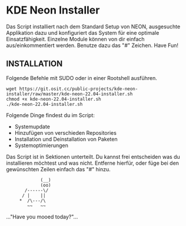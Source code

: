 KDE Neon Installer
=========================

Das Script installiert nach dem Standard Setup von NEON, ausgesuchte Applikation dazu und konfiguriert das System für eine optimale Einsatzfähigkeit. Einzelne Module können von dir einfach aus/einkommentiert werden. Benutze dazu das "#" Zeichen. Have Fun!

INSTALLATION
------------

Folgende Befehle mit SUDO oder in einer Rootshell ausführen.

~~~
wget https://git.osit.cc/public-projects/kde-neon-installer/raw/master/kde-neon-22.04-installer.sh
chmod +x kde-neon-22.04-installer.sh
./kde-neon-22.04-installer.sh
~~~

Folgende Dinge findest du im Script:

  * Systemupdate
  * Hinzufügen von verschieden Repositories
  * Installation und Deinstallation von Paketen
  * Systemoptimierungen
  
  Das Script ist in Sektionen unterteilt. Du kannst frei entscheiden was du installieren möchtest und was nicht. Entferne hierfür, oder füge bei den gewünschten Zeilen einfach das "#" hinzu.
  
                 (__) 
                 (oo) 
           /------\/ 
          / |    ||   
         *  /\---/\ 
            ~~   ~~   
..."Have you mooed today?"...
